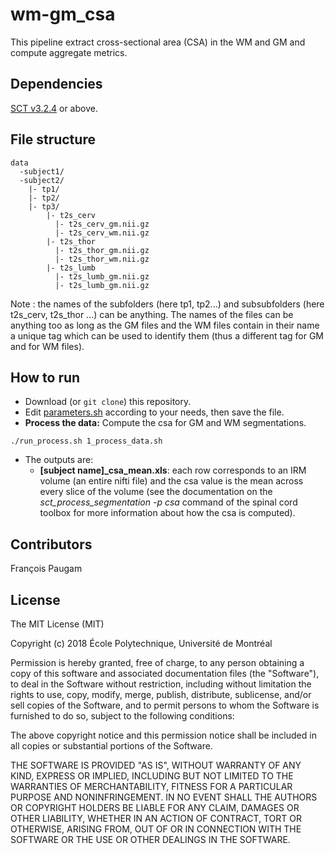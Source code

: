# wm-gm_csa

This pipeline extract cross-sectional area (CSA) in the WM and GM and compute aggregate metrics.

## Dependencies

[SCT v3.2.4](https://github.com/neuropoly/spinalcordtoolbox/releases/tag/v3.2.4) or above.


## File structure

~~~
data
  -subject1/
  -subject2/
    |- tp1/
    |- tp2/
    |- tp3/
        |- t2s_cerv
          |- t2s_cerv_gm.nii.gz
          |- t2s_cerv_wm.nii.gz
        |- t2s_thor
          |- t2s_thor_gm.nii.gz
          |- t2s_thor_wm.nii.gz
        |- t2s_lumb
          |- t2s_lumb_gm.nii.gz
          |- t2s_lumb_gm.nii.gz
~~~
Note : the names of the subfolders (here tp1, tp2...) and subsubfolders (here t2s_cerv, t2s_thor ...) can be anything. The names of the files can be anything too as long as the GM files and the WM files contain in their name a unique tag which can be used to identify them (thus a different tag for GM and for WM files). 


## How to run

- Download (or `git clone`) this repository.
- Edit [parameters.sh](./parameters.sh) according to your needs, then save the file.
- **Process the data:** Compute the csa for GM and WM segmentations.
~~~
./run_process.sh 1_process_data.sh
~~~

- The outputs are:
  - **[subject name]_csa_mean.xls**: each row corresponds to an IRM volume (an entire nifti file) and the csa value is the mean across every slice of the volume (see the documentation on the *sct_process_segmentation -p csa* command of the spinal cord toolbox for more information about how the csa is computed).


## Contributors

François Paugam

## License

The MIT License (MIT)

Copyright (c) 2018 École Polytechnique, Université de Montréal

Permission is hereby granted, free of charge, to any person obtaining a copy of this software and associated documentation files (the "Software"), to deal in the Software without restriction, including without limitation the rights to use, copy, modify, merge, publish, distribute, sublicense, and/or sell copies of the Software, and to permit persons to whom the Software is furnished to do so, subject to the following conditions:

The above copyright notice and this permission notice shall be included in all copies or substantial portions of the Software.

THE SOFTWARE IS PROVIDED "AS IS", WITHOUT WARRANTY OF ANY KIND, EXPRESS OR IMPLIED, INCLUDING BUT NOT LIMITED TO THE WARRANTIES OF MERCHANTABILITY, FITNESS FOR A PARTICULAR PURPOSE AND NONINFRINGEMENT. IN NO EVENT SHALL THE AUTHORS OR COPYRIGHT HOLDERS BE LIABLE FOR ANY CLAIM, DAMAGES OR OTHER LIABILITY, WHETHER IN AN ACTION OF CONTRACT, TORT OR OTHERWISE, ARISING FROM, OUT OF OR IN CONNECTION WITH THE SOFTWARE OR THE USE OR OTHER DEALINGS IN THE SOFTWARE.
